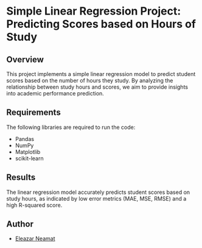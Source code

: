 # Simple Linear Regression Project: Predicting Scores based on Hours of Study

## Overview
This project implements a simple linear regression model to predict student scores based on the number of hours they study. By analyzing the relationship between study hours and scores, we aim to provide insights into academic performance prediction.

## Requirements
The following libraries are required to run the code:
- Pandas
- NumPy
- Matplotlib
- scikit-learn

## Results
The linear regression model accurately predicts student scores based on study hours, as indicated by low error metrics (MAE, MSE, RMSE) and a high R-squared score.

## Author
- [Eleazar Neamat](https://github.com/neleazar)

